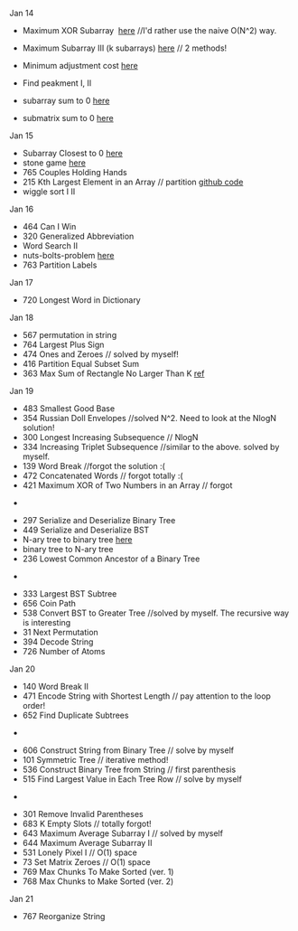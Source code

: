 Jan 14

* Maximum XOR Subarray  [here](https://www.jiuzhang.com/solution/maximum-subarray-vi/) //I'd rather use the naive O(N^2) way.

* Maximum Subarray III (k subarrays) [here](https://www.jiuzhang.com/solution/maximum-subarray-iii/) // 2 methods! 

* Minimum adjustment cost [here](https://www.jiuzhang.com/solution/minimum-adjustment-cost/)

* Find peakment I, II

* subarray sum to 0 [here](https://www.jiuzhang.com/solution/subarray-sum/)

* submatrix sum to 0 [here](https://www.jiuzhang.com/solution/submatrix-sum/#tag-highlight-lang-cpp)

Jan 15

* Subarray Closest to 0 [here](https://www.jiuzhang.com/solution/subarray-sum-closest/#tag-highlight-lang-cpp)
* stone game [here](https://www.jiuzhang.com/solution/stone-game/)
* 765 Couples Holding Hands
* 215 Kth Largest Element in an Array // partition [github code](https://github.com/fieldsfarmer/coding_problems/blob/master/partition.cpp)
* wiggle sort I II

Jan 16

* 464 Can I Win
* 320 Generalized Abbreviation
* Word Search II
* nuts-bolts-problem [here](https://www.jiuzhang.com/solution/nuts-bolts-problem/#tag-highlight-lang-cpp)
* 763 Partition Labels

Jan 17

* 720 Longest Word in Dictionary

Jan 18

* 567 permutation in string
* 764 Largest Plus Sign
* 474 Ones and Zeroes // solved by myself!
* 416 Partition Equal Subset Sum
* 363 Max Sum of Rectangle No Larger Than K [ref](https://discuss.leetcode.com/topic/48875/accepted-c-codes-with-explanation-and-references)

Jan 19

* 483 Smallest Good Base
* 354 Russian Doll Envelopes //solved N^2. Need to look at the NlogN solution!
* 300 Longest Increasing Subsequence // NlogN
* 334 Increasing Triplet Subsequence //similar to the above. solved by myself.
* 139 Word Break //forgot the solution :(
* 472 Concatenated Words // forgot totally :(
* 421 Maximum XOR of Two Numbers in an Array // forgot
-
* 297 Serialize and Deserialize Binary Tree
* 449 Serialize and Deserialize BST
* N-ary tree to binary tree [here](http://blog.csdn.net/wade23/article/details/4646789)
* binary tree to N-ary tree
* 236 Lowest Common Ancestor of a Binary Tree
-
* 333 Largest BST Subtree
* 656 Coin Path
* 538 Convert BST to Greater Tree //solved by myself. The recursive way is interesting
* 31 Next Permutation
* 394 Decode String
* 726 Number of Atoms

Jan 20

* 140 Word Break II
* 471 Encode String with Shortest Length // pay attention to the loop order!
* 652 Find Duplicate Subtrees
-
* 606 Construct String from Binary Tree // solve by myself
* 101 Symmetric Tree    // iterative method!
* 536 Construct Binary Tree from String  // first parenthesis
* 515 Find Largest Value in Each Tree Row // solve by myself
-
* 301 Remove Invalid Parentheses
* 683 K Empty Slots // totally forgot!
* 643 Maximum Average Subarray I // solved by myself
* 644 Maximum Average Subarray II 
* 531 Lonely Pixel I    // O(1) space
* 73 Set Matrix Zeroes // O(1) space
* 769 Max Chunks To Make Sorted (ver. 1)
* 768 Max Chunks to Make Sorted (ver. 2)

Jan 21

* 767 Reorganize String
